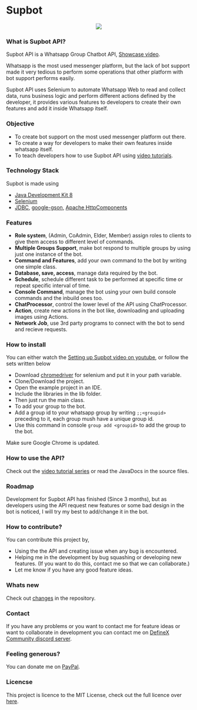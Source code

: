 # Supbot

<div align="center">
  <img src="https://cdn.steemitimages.com/DQmVfVL98g7QbEyb4t4bt5A9DuMZLBYpiekwceBswjSUqTJ/small%20banner.jpg"/>
</div>

### What is Supbot API?
Supbot API is a Whatsapp Group Chatbot API, [Showcase video](https://www.youtube.com/watch?v=MWCjVzM0rW8).

Whatsapp is the most used messenger platform, but the lack of bot support made it very tedious to perform some operations that other platform with bot support performs easily.

Supbot API uses Selenium to automate Whatsapp Web to read and collect data, runs business logic and perform different actions defined by the developer, it provides various features to developers to create their own features and add it inside Whatsapp itself.

### Objective
- To create bot support on the most used messenger platform out there.
- To create a way for developers to make their own features inside whatsapp itself.
- To teach developers how to use Supbot API using [video tutorials](https://www.youtube.com/playlist?list=PLdeajH45r2EKfD4lB6LJW6jF66PLSFGFa).

### Technology Stack
Supbot is made using
- [Java Development Kit 8](http://www.oracle.com/technetwork/java/javase/downloads/jdk8-downloads-2133151.html)
- [Selenium](https://www.seleniumhq.org/)
- [JDBC](http://www.oracle.com/technetwork/java/javase/jdbc/index.html),  [google-gson](https://github.com/google/gson), [Apache HttpComponents](https://hc.apache.org/)

### Features
- **Role system**, (Admin, CoAdmin, Elder, Member) assign roles to clients to give them access to different level of commands.
- **Multiple Groups Support**, make bot respond to multiple groups by using just one instance of the bot.
- **Command and Features**, add your own command to the bot by writing one simple class.
- **Database, save, access**, manage data required by the bot.
- **Schedule**, schedule different task to be performed at specific time or repeat specific interval of time.
- **Console Command**, manage the bot using your own build console commands and the inbuild ones too.
- **ChatProcessor**, control the lower level of the API using ChatProcessor.
- **Action**, create new actions in the bot like, downloading  and uploading images using Actions.
- **Network Job**, use 3rd party programs to connect with the bot to send and recieve requests.

### How to install
You can either watch the [Setting up Supbot video on youtube](https://www.youtube.com/watch?v=XURtoZfKdBg), or follow the sets written below

- Download [chromedriver](https://www.seleniumhq.org/download/) for selenium and put it in your path variable.
- Clone/Download the project.
- Open the example project in an IDE.
- Include the libraries in the lib folder.
- Then just run the main class.
- To add your group to the bot.
- Add a group id to your whatsapp group by writing ```;;<groupid>``` preceding to it, each group mush have a unique group id.
- Use this command in console ```group add <groupid>``` to add the group to the bot.

Make sure Google Chrome is updated. 

### How to use the API?
Check out the [video tutorial series](https://www.youtube.com/playlist?list=PLdeajH45r2EKfD4lB6LJW6jF66PLSFGFa) or read the JavaDocs in the source files.<br/>

### Roadmap
Development for Supbot API has finished (Since 3 months), but as developers using the API request new features or some bad design in the bot is noticed, I will try my best to add/change it in the bot. 

### How to contribute?
You can contribute this project by,
- Using the the API and creating issue when any bug is encountered.
- Helping me in the development by bug squashing or developing new features. (If you want to do this, contact me so that we can collaborate.)
- Let me know if you have any good feature ideas.

### Whats new
Check out [changes](https://github.com/adsau59/supbot/blob/master/changes) in the repository.

### Contact
If you have any problems or you want to contact me for feature ideas or want to collaborate in development you can contact me on [DefineX Community discord server](https://discord.gg/V6e2fpc).

### Feeling generous?
You can donate me on [PayPal](https://www.paypal.me/AdamSaudagar).

### Licencse
This project is licence to the MIT License, check out the full licence over [here](https://github.com/adsau59/supbot/blob/master/LICENSE).
